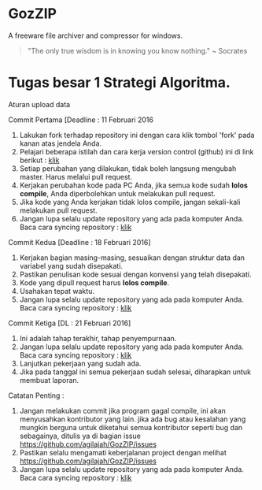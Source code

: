 # GozZIP
A freeware file archiver and compressor for windows.

> "The only true wisdom is in knowing you know nothing."
> ~ Socrates

# Tugas besar 1 Strategi Algoritma.

Aturan upload data

Commit Pertama [Deadline : 11 Februari 2016

  1. Lakukan fork terhadap repository ini dengan cara klik tombol 'fork' pada kanan atas jendela Anda.
  2. Pelajari beberapa istilah dan cara kerja version control (github) ini di link berikut : [klik](https://github.com/agilajah/GozZIP/blob/master/HowTos)
  3. Setiap perubahan yang dilakukan, tidak boleh langsung mengubah master. Harus melalui pull request.
  4. Kerjakan perubahan kode pada PC Anda, jika semua kode sudah **lolos compile**, Anda diperbolehkan untuk melakukan pull request.
  5. Jika kode yang Anda kerjakan tidak lolos compile, jangan sekali-kali melakukan pull request.
  6. Jangan lupa selalu update repository yang ada pada komputer Anda. Baca cara syncing repository : [klik](https://help.github.com/articles/syncing-a-fork/)

Commit Kedua [Deadline : 18 Februari 2016]

  1. Kerjakan bagian masing-masing, sesuaikan dengan struktur data dan variabel yang sudah disepakati.
  2. Pastikan penulisan kode sesuai dengan konvensi yang telah disepakati.
  3. Kode yang dipull request harus **lolos compile**.
  4. Usahakan tepat waktu.
  5. Jangan lupa selalu update repository yang ada pada komputer Anda. Baca cara syncing repository : [klik](https://help.github.com/articles/syncing-a-fork/)

Commit Ketiga [DL : 21 Februari 2016]

  1. Ini adalah tahap terakhir, tahap penyempurnaan.
  2. Jangan lupa selalu update repository yang ada pada komputer Anda. Baca cara syncing repository : [klik](https://help.github.com/articles/syncing-a-fork/)
  3. Lanjutkan pekerjaan yang sudah ada.
  4. Jika pada tanggal ini semua pekerjaan sudah selesai, diharapkan untuk membuat laporan.

Catatan Penting :
1. Jangan melakukan commit jika program gagal compile, ini akan menyusahkan kontributor yang lain. jika ada bug atau kesalahan yang mungkin berguna untuk diketahui semua kontributor seperti bug dan sebagainya, ditulis ya di bagian issue https://github.com/agilajah/GozZIP/issues
2. Pastikan selalu mengamati keberjalanan project dengan melihat https://github.com/agilajah/GozZIP/issues
3. Jangan lupa selalu update repository yang ada pada komputer Anda. Baca cara syncing repository : [klik](https://help.github.com/articles/syncing-a-fork/)
